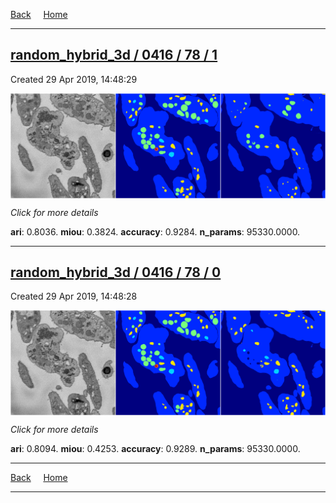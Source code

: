
[Back](..)&nbsp;&nbsp;&nbsp;&nbsp;&nbsp;[Home](https://leapmanlab.github.io/snapshots)

---

<div class="summary"><a href="1"><h2>random_hybrid_3d / 0416 / 78 / 1</h2></a><p>Created 29 Apr 2019, 14:48:29
</p><a href="1"><img src="1/media/summary.png" align="center"></a><p>
<i>Click for more details</i>
</p></div>

**ari**: 0.8036. **miou**: 0.3824. **accuracy**: 0.9284. **n_params**: 95330.0000. 

---

<div class="summary"><a href="0"><h2>random_hybrid_3d / 0416 / 78 / 0</h2></a><p>Created 29 Apr 2019, 14:48:28
</p><a href="0"><img src="0/media/summary.png" align="center"></a><p>
<i>Click for more details</i>
</p></div>

**ari**: 0.8094. **miou**: 0.4253. **accuracy**: 0.9289. **n_params**: 95330.0000. 

---

[Back](..)&nbsp;&nbsp;&nbsp;&nbsp;&nbsp;[Home](https://leapmanlab.github.io/snapshots)

---